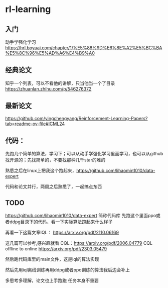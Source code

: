 # rl-learning

## 入门
动手学强化学习
https://hrl.boyuai.com/chapter/1/%E5%88%9D%E6%8E%A2%E5%BC%BA%E5%8C%96%E5%AD%A6%E4%B9%A0

## 经典论文 
知乎一个列表，可以不看他的讲解，只当他当一个了目录
https://zhuanlan.zhihu.com/p/546276372


## 最新论文
https://github.com/yingchengyang/Reinforcement-Learning-Papers?tab=readme-ov-file#ICML24

## 代码：

先跑几个简单的算法，学习下；可以从动手学强化学习里面学习，也可以从github找开源的；先找简单的，不要找那种几千star的难的

熟悉之后在linux上把我这个跑起来，https://github.com/lihaomin1010/data-expert

代码和论文并行，两周之后熟悉了，一起搞点东西

## TODO
https://github.com/lihaomin1010/data-expert 简称代码库
先跑这个里面ppo或者ddpg目录下的代码，看一下实际算法跑起来什么样子

再看一下这篇文章IQL：
https://arxiv.org/pdf/2110.06169

这几篇可以参考,感兴趣就看
CQL：https://arxiv.org/pdf/2006.04779
CQL offline to online https://arxiv.org/pdf/2303.05479

然后跑代码库里的main文件，这是iql的算法实现

然后先用iql离线训练再用ddpg或者ppo训练的算法我后边会补上

多思考多理解，论文也上手跑跑 任务本身不重要